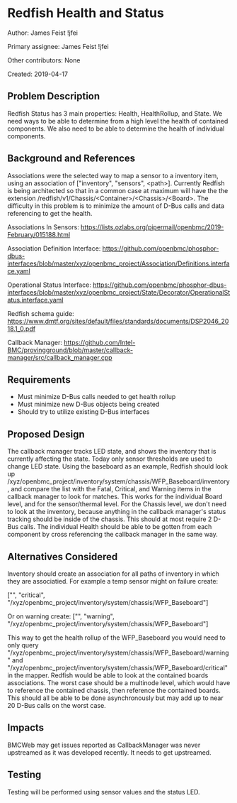 # Redfish Health and Status

Author: James Feist  !jfei

Primary assignee: James Feist !jfei

Other contributors: None

Created: 2019-04-17

## Problem Description
Redfish Status has 3 main properties: Health,
HealthRollup, and State. We need ways to be able to determine from a high level
the health of contained components. We also need to be able to determine the
health of individual components.

## Background and References
Associations were the selected way to map a sensor
to a inventory item, using an association of ["inventory", "sensors", \<path>].
Currently Redfish is being architected so that in a common case at maximum will
have the the extension /redfish/v1/Chassis/\<Container>/\<Chassis>/\<Board>. The
difficulty in this problem is to minimize the amount of D-Bus calls and data
referencing to get the health.

Associations In Sensors:
https://lists.ozlabs.org/pipermail/openbmc/2019-February/015188.html

Association Definition Interface:
https://github.com/openbmc/phosphor-dbus-interfaces/blob/master/xyz/openbmc_project/Association/Definitions.interface.yaml

Operational Status Interface:
https://github.com/openbmc/phosphor-dbus-interfaces/blob/master/xyz/openbmc_project/State/Decorator/OperationalStatus.interface.yaml

Redfish schema guide:
https://www.dmtf.org/sites/default/files/standards/documents/DSP2046_2018.1_0.pdf

Callback Manager:
https://github.com/Intel-BMC/provingground/blob/master/callback-manager/src/callback_manager.cpp

## Requirements
- Must minimize D-Bus calls needed to get health rollup
- Must minimize new D-Bus objects being created
- Should try to utilize existing D-Bus interfaces

## Proposed Design
The callback manager tracks LED state, and shows the inventory that is currently
affecting the state. Today only sensor thresholds are used to change LED state.
Using the baseboard as an example, Redfish should look up
/xyz/openbmc_project/inventory/system/chassis/WFP_Baseboard/inventory, and
compare the list with the Fatal, Critical, and Warning items in the callback
manager to look for matches. This works for the individual Board level, and for
the sensor/thermal level. For the Chassis level, we don't need to look at the
inventory, because anything in the callback manager's status tracking should be
inside of the chassis. This should at most require 2 D-Bus calls. The individual
Health should be able to be gotten from each component by cross referencing the
callback manager in the same way.

## Alternatives Considered
Inventory should create an association for all paths
of inventory in which they are associatied. For example a temp sensor might on
failure create:

["", "critical", "/xyz/openbmc_project/inventory/system/chassis/WFP_Baseboard"]

Or on warning create: ["", "warning",
"/xyz/openbmc_project/inventory/system/chassis/WFP_Baseboard"]

This way to get the health rollup of the WFP_Baseboard you would need to only
query "/xyz/openbmc_project/inventory/system/chassis/WFP_Baseboard/warning" and
"/xyz/openbmc_project/inventory/system/chassis/WFP_Baseboard/critical" in the
mapper. Redfish would be able to look at the contained boards associations. The
worst case should be a multinode level, which would have to reference the
contained chassis, then reference the contained boards. This should all be able
to be done asynchronously but may add up to near 20 D-Bus calls on the worst
case.

## Impacts
BMCWeb may get issues reported as CallbackManager was never
upstreamed as it was developed recently. It needs to get upstreamed.

## Testing
Testing will be performed using sensor values and the status LED.
